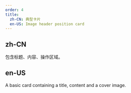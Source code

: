 ```yaml
---
order: 4
title:
  zh-CN: 典型卡片
  en-US: Image header position card
---
```


## zh-CN

包含标题、内容、操作区域。

## en-US

A basic card containing a title, content and a cover image.

